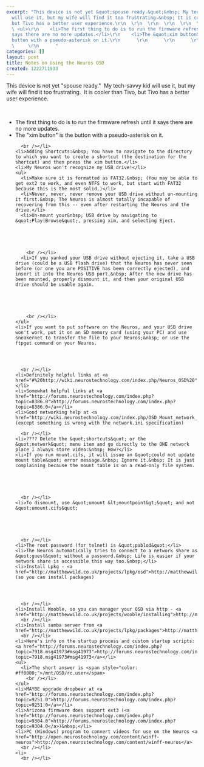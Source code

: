 ```yaml
---
excerpt: "This device is not yet &quot;spouse ready.&quot;&nbsp; My tech-savvy kid
  will use it, but my wife will find it too frustrating.&nbsp; It is cooler than Tivo,
  but Tivo has a better user experience.\r\n  \r\n  \r\n  \r\n  \r\n  \r\n  <br />\r\n
  \ <ul>\r\n    <li>The first thing to do is to run the firmware refresh until it
  says there are no more updates.</li>\r\n    <li>The &quot;xim button&quot; is the
  button with a pseudo-asterisk on it.\r\n      \r\n      \r\n      \r\n      \r\n
  \     \r\n      "
categories: []
layout: post
title: Notes on Using the Neuros OSD
created: 1222711933
---
```

This device is not yet &quot;spouse ready.&quot;&nbsp; My tech-savvy kid will use it, but my wife will find it too frustrating.&nbsp; It is cooler than Tivo, but Tivo has a better user experience.
  
  
  
  
  
  <br />
  <ul>
    <li>The first thing to do is to run the firmware refresh until it says there are no more updates.</li>
    <li>The &quot;xim button&quot; is the button with a pseudo-asterisk on it.
      
      
      
      
      
      <br /></li>
    <li>Adding Shortcuts:&nbsp; You have to navigate to the directory to which you want to create a shortcut (the destination for the shortcut) and then press the xim button.</li>
    <li>My Neuros won't recognize my USB drive!</li>
    <ul>
      <li>Make sure it is formatted as FAT32.&nbsp; (You may be able to get ext2 to work, and even NTFS to work, but start with FAT32 because this is the most solid.)</li>
      <li>Never, never, never remove your USB drive without un-mounting it first.&nbsp; The Neuros is almost totally incapable of recovering from this -- even after restarting the Neuros and the drive.</li>
      <li>Un-mount your&nbsp; USB drive by navigating to &quot;Play|Browse&quot;, pressing xim, and selecting Eject.
        
        
        
        
        
        <br /></li>
      <li>If you yanked your USB drive without ejecting it, take a USB drive (could be a USB flash drive) that the Neuros has never seen before (or one you are POSITIVE has been correctly ejected), and insert it into the Neuros USB port.&nbsp; After the new drive has been mounted, properly dismount it, and then your original USB drive should be usable again.
        
        
        
        
        
        <br /></li>
    </ul>
    <li>If you want to put software on the Neuros, and your USB drive won't work, put it on an SD memory card (using your PC) and use sneakernet to transfer the file to your Neuros;&nbsp; or use the ftpget command on your Neuros.
      
      
      
      
      <br /></li>
    <li>Definitely helpful links at <a href="#%20http://wiki.neurostechnology.com/index.php/Neuros_OSD%20">http://wiki.neurostechnology.com/index.php/Neuros_OSD</a></li>
    <li>Somewhat helpful links at <a href="http://forums.neurostechnology.com/index.php?topic=8386.0">http://forums.neurostechnology.com/index.php?topic=8386.0</a></li>
    <li>Good networking help at <a href="http://wiki.neurostechnology.com/index.php/OSD_Mount_network_shares">http://wiki.neurostechnology.com/index.php/OSD_Mount_network_shares</a> (except something is wrong with the network.ini specification)
      
      <br /></li>
    <li>???? Delete the &quot;shortcuts&quot; or the &quot;network&quot; menu item and go directly to the ONE network place I always store video:&nbsp; How?</li>
    <li>If you run mount.cifs, it will issue an &quot;could not update mount table&quot; error message.&nbsp; Ignore it.&nbsp; It is just complaining because the mount table is on a read-only file system.
      
      
      
      
      
      <br /></li>
    <li>To dismount, use &quot;umount &lt;mountpoint&gt;&quot; and not &quot;umount.cifs&quot;
      
      
      
      
      
      <br /></li>
    <li>The root password (for telnet) is &quot;pablod&quot;</li>
    <li>The Neuros automatically tries to connect to a network share as &quot;guest&quot; without a password.&nbsp; Life is easier if your network share is accessible this way too.&nbsp;</li>
    <li>Install Lpkg - <a href="http://matthewwild.co.uk/projects/lpkg/osd">http://matthewwild.co.uk/projects/lpkg/osd</a>&nbsp; (so you can install packages)
      
      
      
      
      <br /></li>
    <li>Install Wooble, so you can manager your OSD via http - <a href="http://matthewwild.co.uk/projects/wooble/installing">http://matthewwild.co.uk/projects/wooble/installing</a>
      <br /></li>
    <li>Install samba server from <a href="http://matthewwild.co.uk/projects/lpkg/packages">http://matthewwild.co.uk/projects/lpkg/packages</a>
      <br /></li>
    <li>Here's info on the startup process and custom startup scripts: <a href="http://forums.neurostechnology.com/index.php?topic=7918.msg41973#msg41973">http://forums.neurostechnology.com/index.php?topic=7918.msg41973#msg41973</a></li>
    <ul>
      <li>The short answer is <span style="color: #ff0000;">/mnt/OSD/rc.user</span>
        <br /></li>
    </ul>
    <li>MAYBE upgrade dropbear at <a href="http://forums.neurostechnology.com/index.php?topic=9251.0">http://forums.neurostechnology.com/index.php?topic=9251.0</a></li>
    <li>Arizona firmware does support ext3 (<a href="http://forums.neurostechnology.com/index.php?topic=9304.0">http://forums.neurostechnology.com/index.php?topic=9304.0</a>)&nbsp;</li>
    <li>PC (Windows) program to convert videos for use on the Neuros <a href="http://open.neurostechnology.com/content/winff-neuros">http://open.neurostechnology.com/content/winff-neuros</a>
      <br /></li>
    <li>
      <br /></li>
  </ul>
